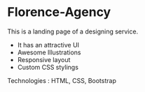 # Florence-Agency

This is a landing page of a designing service.

* It has an attractive UI
* Awesome Illustrations
* Responsive layout
* Custom CSS stylings

Technologies : HTML, CSS, Bootstrap

